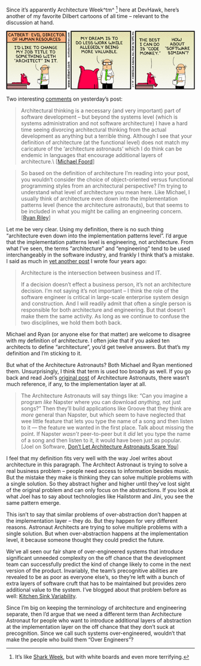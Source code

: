 Since it’s apparently Architecture Week^tm^ [^1] here at DevHawk, here’s
another of my favorite Dilbert cartoons of all time – relevant to the
discussion at hand.

[![Dilbert.com](https://raw.githubusercontent.com/devhawk/devhawk.github.io/master/images/blog/20090715-1712-architecture-astronauts-and-over-engineers/1890.strip.gif)](http://dilbert.com/strips/2008-03-04/)

Two interesting
[comments](http://devhawk.net/CommentView,guid,94b98f0d-d884-4557-8df0-8f0dca3b72e7.aspx#commentstart)
on yesterday’s post:

> Architectural thinking is a necessary (and very important) part of
> software development – but beyond the systems level (which is systems
> administration and not software architecture) I have a hard time
> seeing divorcing architectural thinking from the actual development as
> anything but a terrible thing. Although I see that your definition of
> architecture (at the functional level) does not match my caricature of
> the ‘architecture astronauts’ which I do think can be endemic in
> languages that encourage additional layers of architecture.\ 
> [[Michael Foord](http://www.voidspace.org.uk/)]

> So based on the definition of architecture I’m reading into your post,
> you wouldn’t consider the choice of object-oriented versus functional
> programming styles from an architectural perspective? I’m trying to
> understand what level of architecture you mean here. Like Michael, I
> usually think of architecture even down into the implementation
> patterns level (hence the architecture astronauts), but that seems to
> be included in what you might be calling an engineering concern.\
> [[Ryan Riley](http://wizardsofsmart.net/)]

Let me be very clear. Using my definition, there is no such thing
“architecture even down into the implementation patterns level”. I’d
argue that the implementation patterns level is engineering, not
architecture. From what I’ve seen, the terms “architecture” and
“engineering” tend to be used interchangeably in the software industry,
and frankly I think that’s a mistake. I said as much in [yet another
post](http://devhawk.net/2005/08/30/architecture-at-the-intersection/)
I wrote four years ago:

> Architecture is the intersection between business and IT.
>
> If a decision doesn’t effect a business person, it’s not an
> architecture decision. I’m not saying it’s not important – I think the
> role of the software engineer is critical in large-scale enterprise
> system design and construction. And I will readily admit that often a
> single person is responsible for both architecture and engineering.
> But that doesn’t make them the same activity. As long as we continue
> to confuse the two disciplines, we hold them both back.

Michael and Ryan (or anyone else for that matter) are welcome to
disagree with my definition of architecture. I often joke that if you
asked ten architects to define “architecture”, you’d get twelve answers.
But that’s my definition and I’m sticking to it.

But what of the Architecture Astronauts? Both Michael and Ryan mentioned
them. Unsurprisingly, I think that term is used too broadly as well. If
you go back and read Joel’s [original
post](http://www.joelonsoftware.com/articles/fog0000000018.html) of
Architecture Astronauts, there wasn’t much reference, if any, to the
implementation layer at all.

> The Architecture Astronauts will say things like: “Can you imagine a
> program *like* Napster where you can download *anything,* not just
> songs?” Then they’ll build applications like Groove that they think
> are *more* general than Napster, but which seem to have neglected that
> wee little feature that lets you type the name of a song and then
> listen to it — the feature we wanted in the first place. Talk about
> missing the point. If Napster *wasn’t* peer-to-peer but it *did* let
> you type the name of a song and then listen to it, it would have been
> just as popular.\
> [Joel on Software, [Don’t Let Architecture Astronauts Scare
> You](http://www.joelonsoftware.com/articles/fog0000000018.html)]

I feel that my definition fits very well with the way Joel writes about
architecture in this paragraph. The Architect Astronaut is trying to
solve a real business problem – people need access to information
besides music. But the mistake they make is thinking they can solve
multiple problems with a single solution. So they abstract higher and
higher until they’ve lost sight of the original problem and can only
focus on the abstractions. If you look at what Joel has to say about
technologies like Hailstorm and Jini, you see the same pattern emerge.

This isn’t to say that similar problems of over-abstraction don’t happen
at the implementation layer – they do. But they happen for very
different reasons. Astronaut Architects are trying to solve multiple
problems with a single solution. But when over-abstraction happens at
the implementation level, it because someone thought they could predict
the future.

We’ve all seen our fair share of over-engineered systems that introduce
significant unneeded complexity on the off chance that the development
team can successfully predict the kind of change likely to come in the
next version of the product. Invariably, the team’s precognitive
abilities are revealed to be as poor as everyone else’s, so they’re left
with a bunch of extra layers of software cruft that has to be maintained
but provides zero additional value to the system. I’ve blogged about
that problem before as well: [Kitchen Sink
Variability](http://devhawk.net/2008/03/04/kitchen-sink-variability/).

Since I’m big on keeping the terminology of architecture and engineering
separate, then I’d argue that we need a different term than Architecture
Astronaut for people who want to introduce additional layers of
abstraction at the implementation layer on the off chance that they
don’t suck at precognition. Since we call such systems over-engineered,
wouldn’t that make the people who build them “Over Engineers”?

[^1]: It’s like [Shark Week](http://en.wikipedia.org/wiki/Shark_Week), but
with white boards and even more terrifying.
